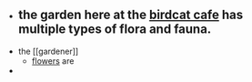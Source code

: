 - the garden here at the [birdcat cafe](https://garden.birdcat.cafe) has multiple types of flora and fauna.
	-
- the [[gardener]]
	- [flowers](flower) are
-